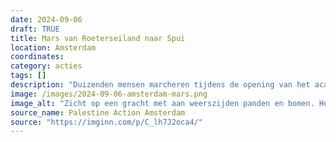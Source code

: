 ```yaml
---
date: 2024-09-06
draft: TRUE
title: Mars van Roeterseiland naar Spui
location: Amsterdam
coordinates: 
category: acties
tags: []
description: "Duizenden mensen marcheren tijdens de opening van het academische jaar van het Roeterseiland naar het Spui, om de Universiteit van Amsterdam te manen de banden met de zionistische bezetting te verbreken. Zij dragen Palestijnse vlaggen, keffiyeh en spandoeken."
image: /images/2024-09-06-amsterdam-mars.png
image_alt: "Zicht op een gracht met aan weerszijden panden en bomen. Het is een zonnige dag. Op de rechterkade staat voornamelijk bouwmateriaal. Over een brug in de verte en op de linkerkade marcheren duizenden mensen met Palestijnse vlaggen. Eén spandoek roept op (in het Engels): 'UvA, stop de leugens, verbeek alle banden'."
source_name: Palestine Action Amsterdam
source: "https://imginn.com/p/C_lh7J2oca4/"
---
```

